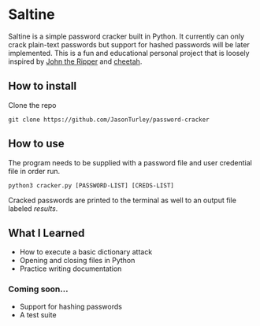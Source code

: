# Saltine
Saltine is a simple password cracker built in Python. It currently can only crack plain-text passwords
but support for hashed passwords will be later implemented. This is a fun and educational personal project that is
loosely inspired by [John the Ripper](https://www.openwall.com/john/) and
[cheetah](https://github.com/shmilylty/cheetah).

## How to install
Clone the repo
```
git clone https://github.com/JasonTurley/password-cracker
```

## How to use
The program needs to be supplied with a password file and user credential file in order run.
```
python3 cracker.py [PASSWORD-LIST] [CREDS-LIST]
```

Cracked passwords are printed to the terminal as well to an output file labeled *results*.

## What I Learned
+ How to execute a basic dictionary attack
+ Opening and closing files in Python
+ Practice writing documentation

### Coming soon...
+ Support for hashing passwords
+ A test suite
